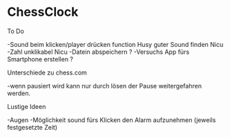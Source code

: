 # ChessClock
To Do

-Sound beim klicken/player drücken
    function Husy
    guter Sound finden Nicu
-Zahl unklikabel Nicu
-Datein abspeichern ?
-Versuchs App fürs Smartphone erstellen ?

Unterschiede zu chess.com

-wenn pausiert wird kann nur durch lösen der Pause weitergefahren werden.

Lustige Ideen

-Augen 
-Möglichkeit sound fürs Klicken den Alarm aufzunehmen (jeweils festgesetzte Zeit)